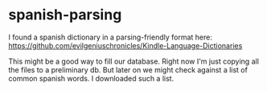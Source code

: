 spanish-parsing
===============

I found a spanish dictionary in a parsing-friendly format here: https://github.com/evilgeniuschronicles/Kindle-Language-Dictionaries

This might be a good way to fill our database. Right now I'm just copying all the files to a preliminary db. But later on we might check against a list of common spanish words. I downloaded such a list. 
